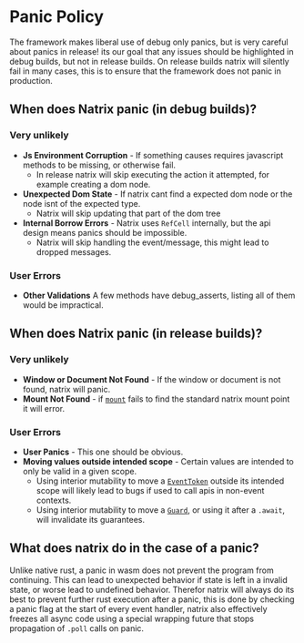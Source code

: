 # Panic Policy

The framework makes liberal use of debug only panics, but is very careful about panics in release! its our goal that any issues should be highlighted in debug builds, but not in release builds. On release builds natrix will silently fail in many cases, this is to ensure that the framework does not panic in production.

## When does Natrix panic (in debug builds)?

### Very unlikely
- **Js Environment Corruption** - If something causes requires javascript methods to be missing, or otherwise fail.
  - In release natrix will skip executing the action it attempted, for example creating a dom node.
- **Unexpected Dom State** - If natrix cant find a expected dom node or the node isnt of the expected type.
  - Natrix will skip updating that part of the dom tree
- **Internal Borrow Errors** - Natrix uses `RefCell` internally, but the api design means panics should be impossible.
    - Natrix will skip handling the event/message, this might lead to dropped messages.

### User Errors
- **Other Validations** A few methods have debug_asserts, listing all of them would be impractical.

## When does Natrix panic (in release builds)?

### Very unlikely
- **Window or Document Not Found** - If the window or document is not found, natrix will panic.
- **Mount Not Found** - if [`mount`](reactivity::component::mount) fails to find the standard natrix mount point it will error.

### User Errors
- **User Panics** - This one should be obvious.
- **Moving values outside intended scope** - Certain values are intended to only be valid in a given scope.
    - Using interior mutability to move a [`EventToken`](reactivity::state::EventToken) outside its intended scope will likely lead to bugs if used to call apis in non-event contexts.
    - Using interior mutability to move a [`Guard`](reactivity::state::Guard), or using it after a `.await`, will invalidate its guarantees.

## What does natrix do in the case of a panic?
Unlike native rust, a panic in wasm does not prevent the program from continuing. This can lead to unexpected behavior if state is left in a invalid state, or worse lead to undefined behavior.
Therefor natrix will always do its best to prevent further rust execution after a panic, this is done by checking a panic flag at the start of every event handler, natrix also effectively freezes all async code using a special wrapping future that stops propagation of `.poll` calls on panic. 
